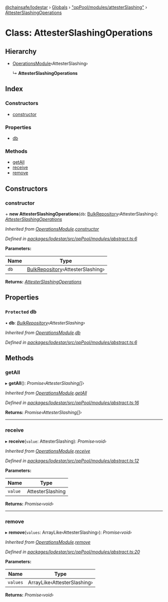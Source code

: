[@chainsafe/lodestar](../README.md) › [Globals](../globals.md) › ["opPool/modules/attesterSlashing"](../modules/_oppool_modules_attesterslashing_.md) › [AttesterSlashingOperations](_oppool_modules_attesterslashing_.attesterslashingoperations.md)

# Class: AttesterSlashingOperations

## Hierarchy

* [OperationsModule](_oppool_modules_abstract_.operationsmodule.md)‹AttesterSlashing›

  ↳ **AttesterSlashingOperations**

## Index

### Constructors

* [constructor](_oppool_modules_attesterslashing_.attesterslashingoperations.md#constructor)

### Properties

* [db](_oppool_modules_attesterslashing_.attesterslashingoperations.md#protected-db)

### Methods

* [getAll](_oppool_modules_attesterslashing_.attesterslashingoperations.md#getall)
* [receive](_oppool_modules_attesterslashing_.attesterslashingoperations.md#receive)
* [remove](_oppool_modules_attesterslashing_.attesterslashingoperations.md#remove)

## Constructors

###  constructor

\+ **new AttesterSlashingOperations**(`db`: [BulkRepository](_db_api_beacon_repository_.bulkrepository.md)‹AttesterSlashing›): *[AttesterSlashingOperations](_oppool_modules_attesterslashing_.attesterslashingoperations.md)*

*Inherited from [OperationsModule](_oppool_modules_abstract_.operationsmodule.md).[constructor](_oppool_modules_abstract_.operationsmodule.md#constructor)*

*Defined in [packages/lodestar/src/opPool/modules/abstract.ts:6](https://github.com/ChainSafe/lodestar/blob/c806550/packages/lodestar/src/opPool/modules/abstract.ts#L6)*

**Parameters:**

Name | Type |
------ | ------ |
`db` | [BulkRepository](_db_api_beacon_repository_.bulkrepository.md)‹AttesterSlashing› |

**Returns:** *[AttesterSlashingOperations](_oppool_modules_attesterslashing_.attesterslashingoperations.md)*

## Properties

### `Protected` db

• **db**: *[BulkRepository](_db_api_beacon_repository_.bulkrepository.md)‹AttesterSlashing›*

*Inherited from [OperationsModule](_oppool_modules_abstract_.operationsmodule.md).[db](_oppool_modules_abstract_.operationsmodule.md#protected-db)*

*Defined in [packages/lodestar/src/opPool/modules/abstract.ts:6](https://github.com/ChainSafe/lodestar/blob/c806550/packages/lodestar/src/opPool/modules/abstract.ts#L6)*

## Methods

###  getAll

▸ **getAll**(): *Promise‹AttesterSlashing[]›*

*Inherited from [OperationsModule](_oppool_modules_abstract_.operationsmodule.md).[getAll](_oppool_modules_abstract_.operationsmodule.md#getall)*

*Defined in [packages/lodestar/src/opPool/modules/abstract.ts:16](https://github.com/ChainSafe/lodestar/blob/c806550/packages/lodestar/src/opPool/modules/abstract.ts#L16)*

**Returns:** *Promise‹AttesterSlashing[]›*

___

###  receive

▸ **receive**(`value`: AttesterSlashing): *Promise‹void›*

*Inherited from [OperationsModule](_oppool_modules_abstract_.operationsmodule.md).[receive](_oppool_modules_abstract_.operationsmodule.md#receive)*

*Defined in [packages/lodestar/src/opPool/modules/abstract.ts:12](https://github.com/ChainSafe/lodestar/blob/c806550/packages/lodestar/src/opPool/modules/abstract.ts#L12)*

**Parameters:**

Name | Type |
------ | ------ |
`value` | AttesterSlashing |

**Returns:** *Promise‹void›*

___

###  remove

▸ **remove**(`values`: ArrayLike‹AttesterSlashing›): *Promise‹void›*

*Inherited from [OperationsModule](_oppool_modules_abstract_.operationsmodule.md).[remove](_oppool_modules_abstract_.operationsmodule.md#remove)*

*Defined in [packages/lodestar/src/opPool/modules/abstract.ts:20](https://github.com/ChainSafe/lodestar/blob/c806550/packages/lodestar/src/opPool/modules/abstract.ts#L20)*

**Parameters:**

Name | Type |
------ | ------ |
`values` | ArrayLike‹AttesterSlashing› |

**Returns:** *Promise‹void›*
